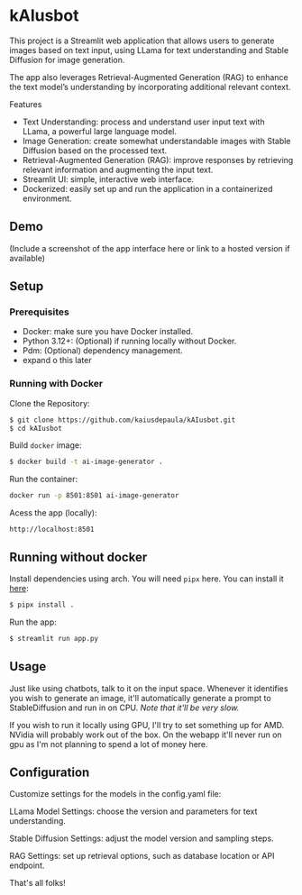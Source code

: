 # kAIusbot

This project is a Streamlit web application that allows users to generate images based on text input, using LLama for text understanding and Stable Diffusion for image generation. 

The app also leverages Retrieval-Augmented Generation (RAG) to enhance the text model’s understanding by incorporating additional relevant context.

Features
- Text Understanding: process and understand user input text with LLama, a powerful large language model.
- Image Generation: create somewhat understandable images with Stable Diffusion based on the processed text.
- Retrieval-Augmented Generation (RAG): improve responses by retrieving relevant information and augmenting the input text.
- Streamlit UI: simple, interactive web interface.
- Dockerized: easily set up and run the application in a containerized environment.

## Demo

(Include a screenshot of the app interface here or link to a hosted version if available)

## Setup
### Prerequisites

- Docker: make sure you have Docker installed.
- Python 3.12+: (Optional) if running locally without Docker.
- Pdm: (Optional) dependency management.
- expand o this later

### Running with Docker

Clone the Repository:
```bash
$ git clone https://github.com/kaiusdepaula/kAIusbot.git
$ cd kAIusbot
```

Build `docker` image:
```bash
$ docker build -t ai-image-generator .
```

Run the container:
```bash
docker run -p 8501:8501 ai-image-generator
```

Acess the app (locally):
```
http://localhost:8501
```


## Running without docker

Install dependencies using arch. You will need `pipx` here. You can install it [here](https://github.com/pypa/pipx):
```bash
$ pipx install .
```

Run the app:
```bash
$ streamlit run app.py
```

## Usage

Just like using chatbots, talk to it on the input space. Whenever it identifies you wish to generate an image, it'll automatically generate a prompt to StableDiffusion and run in on CPU. *Note that it'll be very slow.* 

If you wish to run it locally using GPU, I'll try to set something up for AMD. NVidia will probably work out of the box. On the webapp it'll never run on gpu as I'm not planning to spend a lot of money here.


## Configuration

Customize settings for the models in the config.yaml file:

LLama Model Settings: choose the version and parameters for text understanding.

Stable Diffusion Settings: adjust the model version and sampling steps.

RAG Settings: set up retrieval options, such as database location or API endpoint.


That's all folks!
